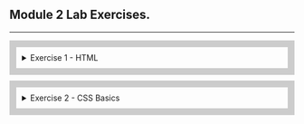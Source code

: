 ## Module 2 Lab Exercises.

---
<div style="border: 12px solid #ccc; padding: 10px; margin-bottom: 10px;">
  <details>
    <summary>Exercise 1 - HTML</summary>
    <ul>
      <!-- SECTION I -->
      <details>
        <summary>Template and Live Server</summary>
        <ul>
          <li>
            Open the src folder in VS code and take a look at the template HTML files.
          </li>
          <li>
            With index.html opened, start the Live Server extension by clicking the Go Live button in the bottom
            right-hand corner of VS Code.
          </li>
          <li>
            This should open <code>http://127.0.0.1:5500/index.html</code> in your browser.
            <ol>
              <li>
                Change the above URL to load the form.html page, and then click the Home link to go back to index.
              </li>
            </ol>
          </li>
        </ul>
        <img alt="Exercise 1 - Template and Live Server" src="/Lab Screenshots/Exercise1/Exercise1-1.gif">
      </details>
      <!-- SECTION II -->
      <details>
        <summary>HTML Elements - Metadata</summary>
        <ul>
          <li>
            Add a title using the HTML title tag.
          </li>
          <li>
            Add metatags using HTML
            <meta> tags for the following 5 items:
            <ul>
              <li>charset</li>
              <li>description</li>
              <li>keywords</li>
              <li>author</li>
              <li>viewport</li>
            </ul>
          </li>
        </ul>
        <img alt="Exercise 1 - HTML Elements - Metadata" src="/Lab Screenshots/Exercise1/Exercise1-2.png">
      </details>
      <!-- SECTION III -->
      <details>
        <summary>HTML Elements- div, span, p, pre, ul, li, ol, article</summary>
        <ul>
          <li>
            Add 3 divs next to each other at the beginning of the body section and put some distinctive content into
            each of the divs.
          </li>
          <li>
            Below the divs, add 3 spans next to each other and put some distinctive content into each span. Observe the
            difference between block and inline elements in the browser.
          </li>
          <li>
            Below, add p and pre tags into your HTML body using the below contents:
            <pre>
"&lt;p&gt;
p represents paragraph without preserving spacing
&lt;/p&gt;
&lt;pre&gt;
Text in a pre element
is displayed in a fixed-width
font, and it preserves
both spaces and
line breaks
&lt;/pre&gt;"
            </pre>
          </li>
          <li>
            Add an unordered list of 4 items to your page using ul and li tags.
          </li>
          <li>
            Add an ordered list of 3 items to your page using ol and li tags.
          </li>
          <li>
            Add a nested list of 2 items inside the last item of either the unordered or ordered list above.
          </li>
          <li>
            Wrap all the elements you've created so far with an article tag.
          </li>
          <li>
            Add a page headline - add an h1 tag above your article with any content, e.g. "My HTML learning journey".
          </li>
          <li>
            Add an article headline - add an h2 tag within the article tag with any content, e.g.
            "Learning elements - div, span, p, pre, ul, li, ol, article". Consider the difference between the page headline and article headline.
          </li>
        </ul>
        <img alt="Exercise 1 - HTML Elements - div, span, p, pre, ul, li, ol, article - 1" src="/Lab Screenshots/Exercise1/Exercise1-3-1,2,3,4,5,6,7,8,9-1.png">
        <img alt="Exercise 1 - HTML Elements - div, span, p, pre, ul, li, ol, article - 2" src="/Lab Screenshots/Exercise1/Exercise1-3-1,2,3,4,5,6,7,8,9-2.png">
      </details>
      <!-- SECTION IV -->
      <details>
        <summary>HTML elements - Tables - table, thead, tbody, tr, td, th</summary>
        <ul>
          <li>
            Start by adding another article below the first one, with a unique h2 tag inside this newly created article.
          </li>
          <li>
            Below, add p and pre tags into your HTML body using the below contents:
            <pre>
&lt;table&gt;
    &lt;thead&gt;
    &lt;tr&gt;
        &lt;th&gt;First header&lt;/th&gt;
        &lt;th&gt;Second header&lt;/th&gt;
    &lt;/tr&gt;
    &lt;/theah&gt;
    &lt;tbody&gt;
        &lt;tr&gt;
            &lt;td&gt;First cell - first row&lt;td&gt;
            &lt;td&gt;Second cell - first row&lt;td&gt;
        &lt;tr&gt;
    &lt;/tbody&gt;
&lt;/table&gt;
            </pre>
          </li>
          <li>
            Create another row by copying a tr tag, together with its children, below the first row.
          </li>
          <li>
            4.	By default, tables don't have any styles. Add basic styling by copying the code below to the head section of the page:
            <pre>
&lt;style&gt;
  table, th, td {
    border: 1px solid black;
  }
&lt;/style&gt;
            </pre>
          </li>
          <li>
            Add a third cell inside one of the rows. Observe how the table lost its shape.
          </li>
          <li>
            Each table row needs to account for the same amount of columns, and violating this rule will cause your table to lose shape. Fix the table by adding the missing td tag on the other row/s.
          </li>
          <li>
            Now the header is missing for the third column. Fix this by adding a colspan attribute to the first th tag to make it span two columns.
          </li>
          <li>
            Add a third row with 2 columns to the table and add a rowspan="2" attribute to one of the td tags on the second row, then observe what happens.
          </li>
        </ul>
        <img alt="Exercise 1 - tables - table, thead, tbody, tr, td, th - 1" src="/Lab Screenshots/Exercise1/Exercise1-4-1,2,3,4,5,6,7,8-1.png">
        <img alt="Exercise 1 - tables - table, thead, tbody, tr, td, th - 2" src="/Lab Screenshots/Exercise1/Exercise1-4-1,2,3,4,5,6,7,8-2.png">
      </details>
      <!-- SECTION V -->
      <details>
        <summary>HTML Elements - img, video, audio</summary>
        <ul>
          <li>
            Start by adding another article below the second one, with a unique h2 tag inside this newly created article.
          </li>
          <li>
            Add an image to your website using the code below. Add a value for the alt attribute, and experiment with using one, then both of the width and height attributes to change the size of the image.
            <pre>
&lt;img src="https://picsum.photos/400/400" alt="" /&gt;
            </pre>
          </li>
          <li>
            Add a second image using the html_lab_image.jpg file from the assets folder. Give it an alt attribute and make it appear the same size as the first image.
          </li>
          <li>
            Add a video using the example code below:
            <pre>
&lt;video controls width="250"&gt;
  &lt;source src="/assets/flower.webm" type="video/webm"&gt;
  Sorry, your browser doesn't support embedded videos.
&lt;/video&gt;
            </pre>
          </li>
          <li>
            Add an audio element using the example code below, then add a caption to it using figure and figcaption:
            <pre>
&lt;audio controls src="/assets/t-rex-roar.mp3"&gt;
  Your browser does not support the &lt;code&gt;audio&lt;/code&gt; element.
&lt;/audio&gt;
            </pre>
          </li>
          <li>
            Try removing the controls attribute and adding autoplay attribute to both audio and video tags. Observe the changes.
          </li>
        </ul>
        <img alt="Exercise 1 - HTML Elements - img, video, audio - 1" src="/Lab Screenshots/Exercise1/Exercise1-5-1,2,3,4,5,6-1.png">
        <img alt="Exercise 1 - HTML Elements - img, video, audio - 2" src="/Lab Screenshots/Exercise1/Exercise1-5-1,2,3,4,5,6-2.png">
      </details>
      <!-- SECTION VI -->
      <details>
        <summary>HTML Elements - Forms - form, input, label, select, option, button</summary>
        <ul>
          <li>
            Add a form using a &lt;form&gt; tag like this:
            <pre>
&lt;form method="POST" action="http://127.0.0.1:5500/form.html"&gt;
&lt;/form&gt;
            </pre>
          </li>
          <li>
            Inside the form, add 2 text inputs - one for inputting first name and the second one for inputting last name.
            <ol>
              <li>
                Remember to add a label for each input. 
              </li>
              <li>
                Wrap each input, together with its label, in a div to stack the inputs one below another. 
              </li>
            </ol>
          </li>
          <li>
            Add 3 radio buttons using &lt;input type="radio" ...&gt;, allowing the user to select their favourite coding language.
            <ol>
              <li>
                Remember to label the inputs and add name and value attributes. 
              </li>
              <li>
                Wrap the radio buttons in a div to separate them from the other form fields. 
              </li>
            </ol>
          </li>
          <li>
            Add 3 checkboxes using &lt;input type="checkbox" ...&gt;, allowing the user to select the types of vehicles they own.
            <ol>
              <li>
                Remember to label the inputs and add name and value attributes.
              </li>
              <li>
                Wrap the checkboxes in a div to separate them from the other form fields. 
              </li>
            </ol>
          </li>
          <li>
            Add a dropdown element to your form using &lt;select&gt; and &lt;option&gt; tags, allowing the user to choose the brand of car they own. 
            <ol>
              <li>
                Remember to label the dropdown and add a value attribute for each option.
              </li>
            </ol>
          </li>
          <li>
            Add a submit button at the end of the form:
              <pre>
&lt;button type="submit"&gt;Submit form&lt;/button&gt;
              </pre>
          </li>
        </ul>
        <img alt="Exercise 1 - HTML Elements - iForms - form, input, label, select, option, button - 1" src="/Lab Screenshots/Exercise1/Exercise1-6-1,2,3,4,5,6-1.png">
        <img alt="Exercise 1 - HTML Elements - iForms - form, input, label, select, option, button - 2" src="/Lab Screenshots/Exercise1/Exercise1-6-1,2,3,4,5,6-2.png">
      </details>
      <!-- SECTION VII -->
      <details>
        <summary>Adding a link from Home to Form page</summary>
        <ul>
          <li>
            Add another &lt;a&gt; element, linking to the form page, inside the &lt;nav&gt; tag in both index.html and form.html.
          </li>
          <li>
            Test your links by clicking them to navigate to both pages.
          </li>
        </ul>
        <img alt="Exercise 1 - Adding a link from Home to Form page - 1" src="/Lab Screenshots/Exercise1/Exercise1-7-1,2-1.png">
        <img alt="Exercise 1 - Adding a link from Home to Form page - 2" src="/Lab Screenshots/Exercise1/Exercise1-7-1,2-2.gif">
      </details>
      <!-- SECTION VIII -->
      <details>
        <summary>Inspecting the HTML</summary>
        <ul>
          <li>
            Use inspection tool – right click anywhere on the page and click ‘Inspect’.
          </li>
          <li>
            Select various elements on your website by clicking on them using the Elements tab of the Inspection tool. Observe how they are highlighted as you hover and click them.
          </li>
          <img alt="Exercise 1 - Inspecting the HTML - 1" src="/Lab Screenshots/Exercise1/Exercise1-8-1,2-1.gif">
          <li>
            Take a look at the CSS in the "Styles" subtab (under or right of the "Elements" tab) and try editing the CSS styles. For example you may try adding some of the following values:
            <pre>
margin: 20px; color: blue; font-size: 24px;
            </pre>
          </li>
          <img alt="Exercise 1 - Inspecting the HTML - 2" src="/Lab Screenshots/Exercise1/Exercise1-8-3-1.gif">
        </ul>
      </details>
    </ul>
  </details>
</div>

<!-- Exercise 2 -->
<div style="border: 12px solid #ccc; padding: 10px; margin-bottom: 10px;">
  <details>
    <summary>Exercise 2 - CSS Basics</summary>
    <ul>
      <details>
        <!-- SECTION I -->
        <summary>Selectors and Combinators</summary>
        <ul>
          <!-- Step 1 -->
          <li>Selectors</li>
          <ul>
            <li>
              Using the type selector, add margin, padding and border to each &lt;article&gt; on the page, e.g.
              <pre>
margin: 20px 0;
padding: 20px;
border: 1px solid black;
              </pre>
            </li>
            <li>
              Using a class selector, change the font color of the element with class style-me1 to red
            </li>
            <li>
              Using an id selector, change the font color of the element with id <code>style-me2</code> to blue
            </li>
            <li>
              Using a specific selector, change the font color of the element that has both a class of <code>style-me1</code> and an id of <code>style-me2</code> to purple.
            </li>
            <img alt="Exercise 2 - Selectors - 1" src="/Lab Screenshots/Exercise2/Exercise2-1-1-1,2,3,4-1.png">
            <img alt="Exercise 2 - Selectors - 2" src="/Lab Screenshots/Exercise2/Exercise2-1-1-1,2,3,4-2.png">
          </ul>
          <!-- Step 2 -->
          <li>Combinators</li>
          <ul>
            <li>
              Using a descendant combinator, style all the &lt;p&gt; elements that are descendants of <code>.my-descendants-are-styled</code> by setting their background to red.
            </li>
            <li>
              Using a child combinator, style all the &lt;p&gt; elements that are direct children of <code>.my-children-are-styled</code>, by setting their background to lightgreen.
            </li>
            <img alt="Exercise 2 - Combinators - 1" src="/Lab Screenshots/Exercise2/Exercise2-1-2-1,2-1.png">
            <img alt="Exercise 2 - Combinators - 2" src="/Lab Screenshots/Exercise2/Exercise2-1-2-1,2-2.png">
          </ul>
        </ul>
      </details>
      <details>
        <!-- SECTION II -->
        <summary>Box Model and Common Properties</summary>
        <ul>
          <!-- Step 1 -->
          <li>Set margin and padding on an element with class <code>.box</code>:</li>
          <ul>
            <li>
              First set a background colour for your box to easily see where it starts and finishes.
            </li>
            <li>
              Now use different margin and padding syntaxes - 4-value syntax, 2-value syntax and 1-value syntax. Use pixels as units for margin and padding but do not hesitate to try out other types of units including <code>em</code> and <code>%</code>.
            </li>
          </ul>
          <!-- Step 2 -->
          <li>Practice setting width and height:</li>
          <ul>
            <li>
              Set width and height using different dimension units: <code>px, rem, vh, vw.</code> <code>vh</code> stands for viewport height, and <code>vw</code> stands for viewport width.
            </li>
            <li>
              Observe how the third box retains height styled via the style attribute. Why is this? Force your CSS rules to take precedence using the <code>!important</code> operator.
              <div style="font-style: italic; font-size: small;">
                This is becaise within the <code>index.html</code> the tags for that specific box sets a height, and as a result overrides the stylings set in <code>index.css</code>.
              </div>
            </li>
            <li>
              Try resizing the browser window while the box size depends on the <code>vw</code> and <code>vh</code> units. What can you observe?
              <div style="font-style: italic; font-size: small;">
                The box size varies based with viewport(browser window) size changing. This is because in <code>index.css</code> the height and width is set to dimensions related to the viewport with the use of <code>vh</code> and <code>vw</code>.
              </div>
            </li>
          </ul>
          <!-- Step 3 -->
          <li>Practice adding a border:</li>
          <ul>
            <li>
              Set a border on the .box element: try 2 or 3 different border styles and colors
            </li>
            <li>
              Make the border 10px thick and solid, and observe how thickness of the border moves surrounding elements in each direction.
            </li>
          </ul>
          <!-- Step 4 -->
          <li>The box-sizing property:</li>
          <ul>
            <li>
              Test the two different values of box-sizing. How do they affect the width and height of the box elements?
              <div style="font-style: italic; font-size: small;">
                <code>box-sizing: border-box</code>: Sets the boxes sizing to originate from the outer corner of border.<br>
                <code>box-sizing: content-box</code>: Sets the boxes sizing to originate from inner corner of border.
              </div>
            </li>
          </ul>
          <!-- Step 5 -->
          <li>
            Use overflow to define the behaviour when content does not fit inside its container:
          </li>
          <ul>
            <li>
              Make text overflow outside of the element by setting width and height to smaller values, so the text in the second box goes over the box borders.
            </li>
            <li>
              Set the overflow CSS rule for the <code>.box</code> class - test several different values. How do they affect the box?
              <div style="font-style: italic; font-size: small;">
                <code>overflow: visible</code>: Allows overflowing text to be visible.<br>
                <code>overflow: hidden</code>: Hides any overflowing text.<br>
                <code>overflow: scroll</code>: Allows the boxes to be scrollable.<br>
                <code>overflow: auto</code>: Allows boxes to be scrollable <b>independently</b> when necessary, instead of making all boxes scrollable.
              </div>     
            </li>
          </ul>
          <!-- Step 6 -->
          <li>Add an outline:</li>
          <ul>
            <li>
              Set a wide outline (<code>10px</code>) on the <code>.box</code>. Observe that setting the outline does not shift the other elements around, like with borders.
            </li>
          </ul>
          <!-- Step 7 -->
          <li>Use border-radius to affect the box corners:</li>
          <ul>
            <li>
              Set <code>border-radius</code> on the <code>.box</code> element. Start by trying out different values expressed in pixels, e.g. <code>20px</code> or <code>ems</code>, e.g. <code>1em</code>.
            </li>
            <li>
              Setting <code>border-radius</code> to 50% together with width=height will make the element look like a circle. If the width is different from height, then the element will become an oval. 
            </li>
            <li>
              Increase the padding so the text inside the box is not cut off by the border corners.
            </li>
          </ul>
          <!-- Step 8 -->
          <li>Adding a background image:</li>
          <ul>
            <li>
              Set a background image for the box using the background property. Image to use is located in: <code>./assets/images/img1.png</code> file.
            </li>
            <li>
              Set <code>background-size</code> to `cover`. Also experiment with other values.
            </li>
            <li>
              Set <code>background-repeat</code> to `no-repeat`. Also experiment with other values.
            </li>
            <li>
              Set <code>background-position</code> to `center`. Also experiment with other values.
            </li>
          </ul>
          <img alt="Exercise 2 - Box Model and Common Properties - 1" src="/Lab Screenshots/Exercise2/Exercise2-2-1,2,3,4,5,6,7,8-1.png">
          <img alt="Exercise 2 - Box Model and Common Properties - 2" src="/Lab Screenshots/Exercise2/Exercise2-2-1,2,3,4,5,6,7,8-2.png">
        </ul>
      </details>
      <details>
        <!-- SECTION III -->
        <summary>Positioning</summary>
        <ul>
          <!-- Step 1 -->
          <li>Absolute positioning:</li>
          <ul>
            <li>
              Use CSS to apply absolute position on the <code>.position-absolute</code> class
            </li>
            <li>
              On the same class, add a <code>top</code> position of 0 to fix this element to the top of the page (also try changing <code>top</code> to <code>bottom</code>).
            </li>
            <li>
              Add a background color to make finding the absolutely positioned elements easier.
            </li>
          </ul>
          <!-- Step 2 -->
          <li>Relative positioning for absolute elements:</li>
          <ul>
            <li>
              Set relative position on the <code>.position-relative</code> class.
            </li>
            <li>
              Add a different background colour to the relatively positioned container.
            </li>
            <li>
              How is absolute positioning within relative different from absolute positioning that is outside of relative?
              <div style="font-style: italic; font-size: small;">
                the absolute positioning within a relative positions it in relation to to the container's absolute. Absolute outside the container, without any relative tags follows the absolute of the HTML.
              </div>
            </li>
            <li>
              Add a <code>left</code> position value to the <code>.position-absolute</code> class and observe the difference. Add a right position value as well – what does this do?
              <div style="font-style: italic; font-size: small;">
                Adding a <code>left: 0;</code> moves the div to the left side of the page against the wall. Adding <code>right: 0;</code> to the style stretches the div across the whole page, left to right.
              </div>
            </li>
          </ul>
          <!-- Step 3 -->
          <li>Sticky positioning:</li>
          <ul>
            <li>
              Set sticky position on <code>.position-sticky</code> class and scroll the page to see it work.
            </li>
            <li>
              Add a different background colour to the <code>.position-sticky</code> class.
            </li>
            <li>
              Set a top position value to change where the element ‘sticks’ to.
            </li>
          </ul>
          <img alt="Exercise 2 - Positioning - 1" src="/Lab Screenshots/Exercise2/Exercise2-3-1,2,3-1.png">
          <img alt="Exercise 2 - Positioning - 2" src="/Lab Screenshots/Exercise2/Exercise2-3-1,2,3-2.gif">
        </ul>
      </details>
      <details>
        <!-- SECTION IV -->
        <summary>Styling Text</summary>
        <ul>
          <!-- Step 1 -->
          <li>Color</li>
          <ul>
            <li>
              Set a font color using the <code>color</code> CSS rule on the <code>.text-style</code> class.
            </li>
          </ul>
          <!-- Step 2 -->
          <li>Font Size</li>
          <ul>
            <li>
              Add a font-size CSS rule to the <code>.text-style</code> class. Experiment with different sizes and units.
            </li>
          </ul>
          <!-- Step 3 -->
          <li>Line Height</li>
          <ul>
            <li>
              Add a <code>line-height</code> CSS rule to the <code>.text-style</code> class. Experiment with different values and units – also with omitting the units.
            </li>
          </ul>
          <!-- Step 4 -->
          <li>Font Weight</li>
          <ul>
            <li>
              add a <code>font-weight</code> CSS rule to the <code>.text-style</code> class. Experiment setting the font weight with both keyword and number values, e.g. bold and 800 (choose from 100, 200, 300, 400, 500, 600, 700, 800, 900).
            </li>
          </ul>
          <!-- Step 5 -->
          <li>Importing Fonts and <code>font-family</code></li>
          <ul>
            <li>
              Visit <code>https://fonts.google.com/</code> and find a font that you like.
            </li>
            <li>
              Click ‘Select this style’ on several variations of the same font (see screenshot below). Selecting font styles is used to save the bandwidth for the user, if we do not intend to use certain styles of the font then we should not select them.
            </ln>
            <ln>
              Select the </code>&lt;link&gt;</code> option from ‘Use on the web’ and copy the stylesheet code into the </code>&lt;head&gt;</code> section of </code>index.html</code>.
            </ln>
            <ln>
              Copy the <code>font-family</code> CSS rule into your <code>.text-style</code>. The <code>sans-serif</code> part of that rule activates in the situation where the previous font could not be loaded, e.g. we misspelled ‘Roboto’ or there is no internet connection. In that case, the browser will load the default <code>sans-serif</code> font.
            </ln>
          </ul>
          <!-- Step 6 -->
          <li>Text Manipulation</li>
          <ul>
            <li>
              <b>Text Alignment</b> - add a <code>text-align</code> CSS rule to the <code>.text-style</code> class. Experiment with different values.
            </li>
            <li>
              <b>Letter Spacing</b> - Add a <code>letter-spacing</code> CSS rule to the <code>.text-style</code> class. Experiment with different values using <code>px</code> units.
            </li>
            <li>
              <b>Word Spacing</b> - Add a <code>word-spacing</code> CSS rule to the <code>.text-style</code> class. Experiment with different values using <code>px</code> units.
            </li>
            <li>
              <b>Text Transformation</b> - Add a <code>text-transform</code> CSS rule to the <code>.text-style</code> class. Experiment with different values using <code>px</code> units.
            </li>
            <li>
              <b>Text Decoration</b> - Add a <code>text-decoration</code> CSS rule to the <code>.text-style</code> class. Experiment with different values using <code>px</code> units.
            </li>
          </ul>
          <img alt="Exercise 2 - Styling Text - 1" src="/Lab Screenshots/Exercise2/Exercise2-4-1,2,3,4,5,6-1.png">
          <img alt="Exercise 2 - Styling Text - 2" src="/Lab Screenshots/Exercise2/Exercise2-4-1,2,3,4,5,6-2.png">
        </ul>
      </details>
      <details>
        <!-- SECTION V -->
        <summary>Styling links</summary>
        <ul>
          <!-- Step 1 -->
          <li>
            <code>a:link</code> Style all of the links in index.html in their basic (default) state by:
          </li>
          <ul>
            <li>
              Setting a font <code>color</code>.
            </li>
            <li>
              Modifying the <code>font-size</code>, <code>font-weight</code>, and <code>text-decoration</code> for your links.
            </li>
          </ul>
          <!-- Step 2 -->
          <li>
          <code>a:hover</code>, <code>a:active</code>, <code>a:focus</code> Style all of these ‘active’ links differently to default links by:
          </li>
          <ul>
            <li>
              Overriding the <code>color</code> with a darker shade.
            </li>
            <li>
              Using a different <code>text-decoration</code> value.
            </li>
          </ul>
          <!-- Step 3 -->
          <li>
            <code>a:visited</code> Many websites do not apply special styling to visited links. Style yours differently by:
          </li>
          <ul>
            <li>
              Overriding the <code>color</code>.
            </li>
            <li>
              Using a different <code>font-style</code> value.
            </li>
          </ul>
          <div style="font-style: italic; font-size: small;">
            <code>font-style</code> Does not work due to browsers wanting to protect the users privacy. In the early days this was used by malicious websites in conjunction with JavaScript to figure out what website the user has visited.
          </div>
          <img alt="Exercise 2 - Syling Links - 1" src="/Lab Screenshots/Exercise2/Exercise2-5-1,2,3-1.png">
          <img alt="Exercise 2 - Syling Links - 2" src="/Lab Screenshots/Exercise2/Exercise2-5-1,2,3-2.gif">
        </ul>
      </details>
      <details>
        <!-- SECTION VI -->
        <summary>calc()</summary>
        <ul>
          <!-- Step 1 -->
          <li>
            Add a new fixed width rule: <code>width: 100vw;</code> to the <code>.calc-style</code> class. The element should now overflow outside of the screen.
          </li>
          <ul>
            <li>
              Add a background colour to the <code>.calc-style</code> class to easily see its boundaries.
            </li>
            <li>
              Add a new rule: <code>width: calc(100vw - 100px);</code> to the <code>.calc-style</code> class. Now the element occupies <code>100px</code> less than the entire width of the screen.
            </li>
          </ul>
          <!-- Step 2 -->
          <li>
            Create a new selector for the <code>.fixed-width-col</code> class to set its width to <code>350px</code> and <code>display: inline-block;</code>.
          </li>
          <!-- Step 3 -->
          <li>
            Create a second selector for the <code>.fluid-col</code> class  and set <code>display: inline-block;</code> on it as well. This will display the <code>fixed-width-col</code> stacked on top of the <code>fluid-col</code>.
          </li>
          <ul>
            <li>
              Use <codle>calc()</code> to subtract the width of the <code>fixed-width-col</code> from the total page width and set a dynamically calculated width for the <code>fluid-col</code> so that the two elements appear side-by-side.
            </li>
          </ul>
          <img alt="Exercise 2 - calc() - 1" src="/Lab Screenshots/Exercise2/Exercise2-6-1,2,3-1.png">
          <img alt="Exercise 2 - calc() - 2" src="/Lab Screenshots/Exercise2/Exercise2-6-1,2,3-2.png">
        </ul>
      </details>
    </ul>
  </details>
</div>
